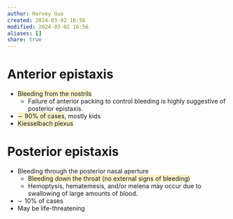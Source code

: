 ```yaml
---
author: Harvey Guo
created: 2024-03-02 16:56
modified: 2024-03-02 16:56
aliases: []
share: true
---
```


# Anterior epistaxis
- <span style="background:rgba(240, 200, 0, 0.2)">Bleeding from the nostrils</span>
	- Failure of anterior packing to control bleeding is highly suggestive of posterior epistaxis.
- <span style="background:rgba(240, 200, 0, 0.2)">∼ 90% of cases</span>, mostly kids
- <span style="background:rgba(240, 200, 0, 0.2)">Kiesselbach plexus</span>
# Posterior epistaxis
- Bleeding through the posterior nasal aperture
	- <span style="background:rgba(240, 200, 0, 0.2)">Bleeding down the throat (no external signs of bleeding)</span>
	- Hemoptysis, hematemesis, and/or melena may occur due to swallowing of large amounts of blood.
- ∼ 10% of cases
- May be life-threatening